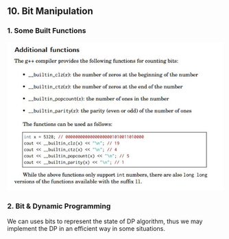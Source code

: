 ## 10. Bit Manipulation

### 1. Some Built Functions
![](../__doc__/10_1.JPG)

### 2. Bit & Dynamic Programming

We can uses bits to represent the state of DP algorithm, thus we may implement the DP in an efficient way in some situations.